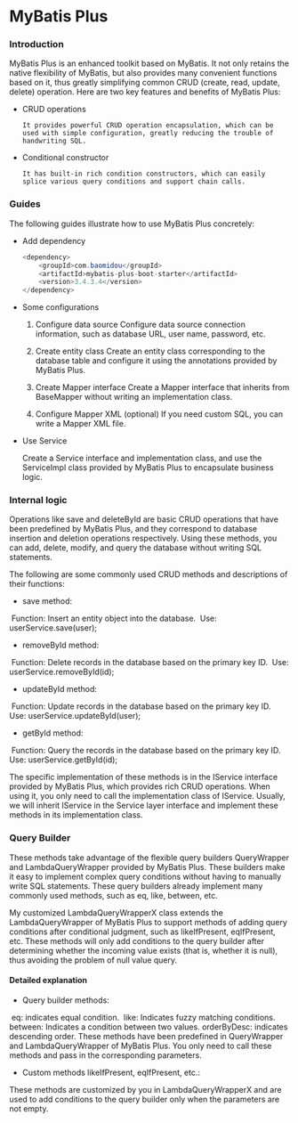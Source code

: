 # MyBatis Plus

### Introduction 

MyBatis Plus is an enhanced toolkit based on MyBatis. It not only retains the native flexibility of MyBatis, but also provides many convenient functions based on it, thus greatly simplifying common CRUD (create, read, update, delete) operation. Here are two key features and benefits of MyBatis Plus:

* CRUD operations

  ```
  It provides powerful CRUD operation encapsulation, which can be used with simple configuration, greatly reducing the trouble of handwriting SQL.
  ```

* Conditional constructor

  ```
  It has built-in rich condition constructors, which can easily splice various query conditions and support chain calls.
  ```

### Guides

The following guides illustrate how to use MyBatis Plus concretely:

* Add dependency 

  ```java
  <dependency>
      <groupId>com.baomidou</groupId>
      <artifactId>mybatis-plus-boot-starter</artifactId>
      <version>3.4.3.4</version>
  </dependency>
  ```

* Some configurations

  1. Configure data source
     Configure data source connection information, such as database URL, user name, password, etc.

  2. Create entity class
     Create an entity class corresponding to the database table and configure it using the annotations provided by MyBatis Plus.

  3. Create Mapper interface
     Create a Mapper interface that inherits from BaseMapper without writing an implementation class.

  4. Configure Mapper XML (optional)
     If you need custom SQL, you can write a Mapper XML file.

* Use Service

  Create a Service interface and implementation class, and use the ServiceImpl class provided by MyBatis Plus to encapsulate business logic.

### Internal logic

Operations like save and deleteById are basic CRUD operations that have been predefined by MyBatis Plus, and they correspond to database insertion and deletion operations respectively. Using these methods, you can add, delete, modify, and query the database without writing SQL statements.

The following are some commonly used CRUD methods and descriptions of their functions:

- save method:

​	Function: Insert an entity object into the database.
​	Use: userService.save(user);

- removeById method:

​	Function: Delete records in the database based on the primary key ID.
​	Use: userService.removeById(id);

- updateById method:

​	Function: Update records in the database based on the primary key ID.
​	Use: userService.updateById(user);

- getById method:

​	Function: Query the records in the database based on the primary key ID.
​	Use: userService.getById(id);

The specific implementation of these methods is in the IService interface provided by MyBatis Plus, which provides rich CRUD operations. When using it, you only need to call the implementation class of IService. Usually, we will inherit IService in the Service layer interface and implement these methods in its implementation class.

### Query Builder

These methods take advantage of the flexible query builders QueryWrapper and LambdaQueryWrapper provided by MyBatis Plus. These builders make it easy to implement complex query conditions without having to manually write SQL statements. These query builders already implement many commonly used methods, such as eq, like, between, etc.

My customized LambdaQueryWrapperX class extends the LambdaQueryWrapper of MyBatis Plus to support methods of adding query conditions after conditional judgment, such as likeIfPresent, eqIfPresent, etc. These methods will only add conditions to the query builder after determining whether the incoming value exists (that is, whether it is null), thus avoiding the problem of null value query.

#### Detailed explanation

- Query builder methods:

​	eq: indicates equal condition.
​	like: Indicates fuzzy matching conditions.
​	between: Indicates a condition between two values.
​	orderByDesc: indicates descending order.
These methods have been predefined in QueryWrapper and LambdaQueryWrapper of MyBatis Plus. You only need to call these methods and pass in the corresponding parameters.

- Custom methods likeIfPresent, eqIfPresent, etc.:

These methods are customized by you in LambdaQueryWrapperX and are used to add conditions to the query builder only when the parameters are not empty.
